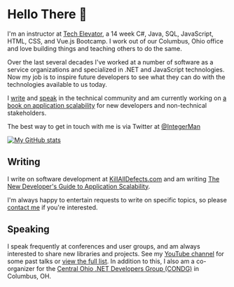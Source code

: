 # Hello There 👋

I'm an instructor at [Tech Elevator](https://www.TechElevator.com), a 14 week C#, Java, SQL, JavaScript, HTML, CSS, and Vue.js Bootcamp. I work out of our Columbus, Ohio office and love building things and teaching others to do the same.

Over the last several decades I've worked at a number of software as a service organizations and specialized in .NET and JavaScript technologies. Now my job is to inspire future developers to see what they can do with the technologies available to us today.

I [write](https://www.KillAllDefects.com) and [speak](https://sessionize.com/Matt-Eland) in the technical community and am currently working on [a book on application scalability](https://NewDevsGuide.com) for new developers and non-technical stakeholders.

The best way to get in touch with me is via Twitter at [@IntegerMan](https://www.twitter.com/IntegerMan)

[![My GitHub stats](https://github-readme-stats.vercel.app/api?username=IntegerMan&show_icons=true&theme=dark)](https://github.com/anuraghazra/github-readme-stats)

## Writing

I write on software development at [KillAllDefects.com](https://www.KillAllDefects.com) and am writing [The New Developer's Guide to Application Scalability](https://NewDevsGuide.com). 

I'm always happy to entertain requests to write on specific topics, so please [contact me](mailto:Matt@KillAllDefects.com) if you're interested.

## Speaking

I speak frequently at conferences and user groups, and am always interested to share new libraries and projects. See my [YouTube channel](https://www.youtube.com/MattEland) for some past talks or [view the full list](https://sessionize.com/Matt-Eland). In addition to this, I also am a co-organizer for the [Central Ohio .NET Developers Group (CONDG)](https://condg.org) in Columbus, OH.
